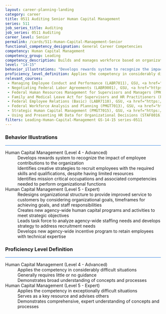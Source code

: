 ```yaml
---
layout: career-planning-landing
category: career
title: 0511 Auditing Senior Human Capital Management
series: 511
job_series_title: Auditing
job_series: 0511 Auditing
career_level: Senior
permalink: /cards/511-Human-Capital-Management-Senior
functional_competency_designation: General Career Competencies
competency: Human Capital Management
competency_group: Leading
competency_description: Builds and manages workforce based on organizational goals, budget considerations, and staffing needs; ensures that employees are appropriately recruited, selected, appraised, and rewarded; takes action to address performance problems; manages a multi-sector workforce and a variety of work situations
level: "14-15"
behavior_illustrations: "Develops rewards system to recognize the impact of employee contributions to the organization ? Identifies creative strategies to recruit employees with the required skills and qualifications, despite having limited resources ? Identifies mission critical occupations and associated competencies needed to perform organizational functions ? Redesigns organizational structure to provide improved service to customers by considering organizational goals, timeframes for achieving goals, and staff responsibilities ? Creates new agency-wide human capital programs and activities to meet strategic objectives ? Leads task force to analyze agency-wide staffing needs and develops strategy to address recruitment needs ? Develops new agency-wide incentive program to retain employees with technical expertise"
proficiency_level_definition: Applies the competency in considerably difficult situations ? Generally requires little or no guidance ? Demonstrates broad understanding of concepts and processes ? Applies the competency in exceptionally difficult situations ? Serves as a key resource and advises others ? Demonstrates comprehensive, expert understanding of concepts and processes
relevant_courses: 
 - Managing Employee Conduct and Performance (LABR7011), GSU, <a href="https://www.LearnAtGSUSA.com/LABR7013">https://www.LearnAtGSUSA.com/LABR7013</a>
 - Negotiating Federal Labor Agreements (LABR9001), GSU, <a href="https://www.LearnAtGSUSA.com/LABR9003">https://www.LearnAtGSUSA.com/LABR9003</a>
 - Federal Human Resources Management for Supervisors and Managers (PMGT7102), GSU, <a href="https://www.LearnAtGSUSA.com/PMGT7104">https://www.LearnAtGSUSA.com/PMGT7104</a>
 - Family and Medical Leave Act for Supervisors and HR Practitioners (PMGT7510), GSU, <a href="https://www.LearnAtGSUSA.com/PMGT7512">https://www.LearnAtGSUSA.com/PMGT7512</a>
 - Federal Employee Relations (Basic) (LABR7110), GSU, <a href="https://www.LearnAtGSUSA.com/LABR7112">https://www.LearnAtGSUSA.com/LABR7112</a>
 - Federal Workforce Analysis and Planning (PMGT7013), GSU, <a href="https://www.LearnAtGSUSA.com/PMGT7015">https://www.LearnAtGSUSA.com/PMGT7015</a>
 - Strategic Human Capital Management (PMGT7015), GSU, <a href="https://www.LearnAtGSUSA.com/PMGT7017">https://www.LearnAtGSUSA.com/PMGT7017</a>
 - Using and Presenting HR Data for Organizational Decisions (STAF8016), GSU, <a href="https://www.LearnAtGSUSA.com/STAF8018">https://www.LearnAtGSUSA.com/STAF8018</a>
filters: Leading-Human-Capital-Management GS-14-15 series-0511
---
```


<div class="desktop:grid-col-6 margin-y-3">
  <div class="border-top-2 bg-white padding-3 shadow-5 height-full members-hover border-1px button-border border-top-blue radius-lg card-text-color">
    <h3>Behavior Illustrations</h3>
    <hr style="background-color: #1b74e0 !important;"/>
    <dl class="text-base card-content-color"><dt>Human Capital Management (Level 4 - Advanced)</dt><dd>Develops rewards system to recognize the impact of employee contributions to the organization </dd><dd> Identifies creative strategies to recruit employees with the required skills and qualifications, despite having limited resources </dd><dd> Identifies mission critical occupations and associated competencies needed to perform organizational functions</dd><dt>Human Capital Management (Level 5 - Expert)</dt><dd>Redesigns organizational structure to provide improved service to customers by considering organizational goals, timeframes for achieving goals, and staff responsibilities </dd><dd> Creates new agency-wide human capital programs and activities to meet strategic objectives </dd><dd> Leads task force to analyze agency-wide staffing needs and develops strategy to address recruitment needs </dd><dd> Develops new agency-wide incentive program to retain employees with technical expertise</dd></dl>
  </div>
</div>
<div class="desktop:grid-col-6 margin-y-3">
  <div class="border-top-2 bg-white padding-3 shadow-5 height-full members-hover border-1px button-border border-top-blue radius-lg card-text-color">
    <h3>Proficiency Level Definition</h3>
     <hr style="background-color: #1b74e0 !important;"/>
    <dl class="text-base card-content-color"><dt>Human Capital Management (Level 4 - Advanced)</dt><dd>Applies the competency in considerably difficult situations </dd><dd> Generally requires little or no guidance </dd><dd> Demonstrates broad understanding of concepts and processes</dd><dt>Human Capital Management (Level 5 - Expert)</dt><dd>Applies the competency in exceptionally difficult situations </dd><dd> Serves as a key resource and advises others </dd><dd> Demonstrates comprehensive, expert understanding of concepts and processes</dd></dl>
  </div>
</div>